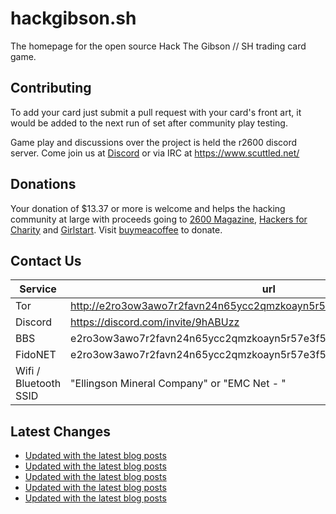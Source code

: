 # hackgibson.sh
The homepage for the open source Hack The Gibson // SH trading card game.


## Contributing

To add your card just submit a pull request with your card's front art, it would be added to the next run of set after community play testing.

Game play and discussions over the project is held the r2600 discord server. Come join us at [Discord](https://discord.com/invite/9hABUzz) or via IRC at https://www.scuttled.net/


## Donations

Your donation of $13.37 or more is welcome and helps the hacking community at large with proceeds going to [2600 Magazine](https://2600.com/), [Hackers for Charity](https://hackersforcharity.org) and [Girlstart](https://girlstart.org).  Visit [buymeacoffee](https://www.buymeacoffee.com/hackgibson.sh) to donate.


## Contact Us

Service | url
-|-
Tor | http://e2ro3ow3awo7r2favn24n65ycc2qmzkoayn5r57e3f56nvjwdcgg32ad.onion
Discord | https://discord.com/invite/9hABUzz
BBS | e2ro3ow3awo7r2favn24n65ycc2qmzkoayn5r57e3f56nvjwdcgg32ad.onion:23
FidoNET | e2ro3ow3awo7r2favn24n65ycc2qmzkoayn5r57e3f56nvjwdcgg32ad.onion:24554
Wifi / Bluetooth SSID | "Ellingson Mineral Company" or "EMC Net - <fidonet address>"

## Latest Changes
<!-- BLOG-POST-LIST:START -->
- [Updated with the latest blog posts](https://github.com/DFW2600/hackgibson.sh/commit/c9eb6aaf92cdab27b37d3c0f52ae4d1ccc8ba8cd)
- [Updated with the latest blog posts](https://github.com/DFW2600/hackgibson.sh/commit/e524a4bd6d9fb9fc591098a7d926661e426f4e8e)
- [Updated with the latest blog posts](https://github.com/DFW2600/hackgibson.sh/commit/269543fe7546adbb1bd0fe08f6926918ace3c6b2)
- [Updated with the latest blog posts](https://github.com/DFW2600/hackgibson.sh/commit/57c012cbc9dfc238f3497c70b8965dd4438b9619)
- [Updated with the latest blog posts](https://github.com/DFW2600/hackgibson.sh/commit/c7a096f3c91b198aae00ee288f71775a8f319b19)
<!-- BLOG-POST-LIST:END -->

